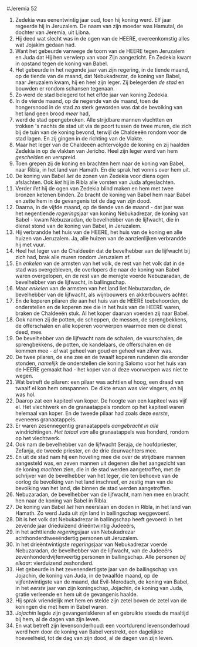 #Jeremia 52
1. Zedekia was eenentwintig jaar oud, toen hij koning werd. Elf jaar regeerde hij in Jeruzalem. De naam van zijn moeder was Hamutal, de dochter van Jeremia, uit Libna.
2. Hij deed wat slecht was in de ogen van de HEERE, overeenkomstig alles wat Jojakim gedaan had.
3. Want het gebeurde vanwege de toorn van de HEERE tegen Jeruzalem en Juda dat Hij hen verwierp van voor Zijn aangezicht. En Zedekia kwam in opstand tegen de koning van Babel.
4. Het gebeurde in het negende jaar van zijn regering, in de tiende maand, op de tiende van de maand, dat Nebukadrezar, de koning van Babel, naar Jeruzalem kwam, hij en heel zijn leger. Zij belegerden *de stad* en bouwden er rondom schansen tegenaan.
5. Zo werd de stad belegerd tot het elfde jaar van koning Zedekia.
6. In de vierde maand, op de negende van de maand, toen de hongersnood in de stad *zo* sterk geworden was dat de bevolking van het land geen brood *meer* had,
7. werd de stad opengebroken. Alle strijdbare mannen vluchtten en trokken 's nachts de stad uit via de poort tussen de twee muren, die zich bij de tuin van de koning bevond, terwijl de Chaldeeën rondom voor de stad lagen. En zij gingen in de richting van de Vlakte.
8. Maar het leger van de Chaldeeën achtervolgde de koning en zij haalden Zedekia in op de vlakten van Jericho. Heel zijn leger werd van hem *gescheiden* en verspreid.
9. Toen grepen zij de koning en brachten hem naar de koning van Babel, naar Ribla, in het land van Hamath. En die sprak het vonnis over hem uit.
10. De koning van Babel *liet* de zonen van Zedekia voor diens ogen afslachten. Ook *liet* hij in Ribla alle vorsten van Juda afgeslachten.
11. Verder *liet* hij de ogen van Zedekia blind maken en hem met twee bronzen ketenen binden. Zo bracht de koning van Babel hem naar Babel en zette hem in de gevangenis tot de dag van zijn dood.
12. Daarna, in de vijfde maand, op de tiende van de maand - dat jaar was het negentiende *regerings*jaar van koning Nebukadrezar, de koning van Babel - kwam Nebuzaradan, de bevelhebber van de lijfwacht, die in dienst stond van de koning van Babel, in Jeruzalem.
13. Hij verbrandde het huis van de HEERE, het huis van de koning en alle huizen van Jeruzalem. Ja, alle huizen van de aanzienlijken verbrandde hij met vuur.
14. Heel het leger van de Chaldeeën dat de bevelhebber van de lijfwacht bij zich had, brak alle muren rondom Jeruzalem af.
15. En *enkelen* van de armsten van het volk, de rest van het volk dat in de stad was overgebleven, de overlopers die naar de koning van Babel waren overgelopen, en de rest van de menigte voerde Nebuzaradan, de bevelhebber van de lijfwacht, in ballingschap.
16. Maar *enkelen* van de armsten van het land liet Nebuzaradan, de bevelhebber van de lijfwacht, als wijnbouwers en akkerbouwers achter.
17. En de koperen pilaren die aan het huis van de HEERE toebehoorden, de onderstellen en de koperen zee die in het huis van de HEERE waren, braken de Chaldeeën stuk. Al het koper daarvan voerden zij naar Babel.
18. Ook namen zij de potten, de scheppen, de messen, de sprengbekkens, de offerschalen en alle koperen voorwerpen waarmee men de dienst deed, mee.
19. De bevelhebber van de lijfwacht nam de schalen, de vuurschalen, de sprengbekkens, de potten, de kandelaars, de offerschalen en de kommen mee - *al* wat geheel van goud en geheel van zilver was.
20. De twee pilaren, de ene zee en de twaalf koperen runderen die eronder stonden, *namelijk* de onderstellen die koning Salomo voor het huis van de HEERE gemaakt had - het koper van al deze voorwerpen was niet te wegen.
21. Wat betreft de pilaren: een pilaar was achttien el hoog, een draad van twaalf el kon hem omspannen. De dikte ervan was vier vingers, *en* hij was hol.
22. Daarop zat een kapiteel van koper. De hoogte van een kapiteel was vijf el. Het vlechtwerk en de granaatappels rondom op het kapiteel waren helemaal van koper. En de tweede pilaar had zoals deze *eerste*, eveneens granaatappels.
23. Er waren zesennegentig granaatappels *aangebracht in alle* windrichtingen. *Het totaal van* alle granaatappels was honderd, rondom op het vlechtwerk.
24. Ook nam de bevelhebber van de lijfwacht Seraja, de hoofdpriester, Zefanja, de tweede priester, en de drie deurwachters mee.
25. En uit de stad nam hij een hoveling mee die over de strijdbare mannen aangesteld was, en zeven mannen uit degenen die het aangezicht van de koning *mochten* zien, die in de stad werden aangetroffen, met de schrijver van de bevelhebber van het leger, die ten behoeve van de oorlog de bevolking van het land inschreef, en zestig man van de bevolking van het land, die binnen de stad werden aangetroffen.
26. Nebuzaradan, de bevelhebber van de lijfwacht, nam hen mee en bracht hen naar de koning van Babel in Ribla.
27. De koning van Babel *liet* hen neerslaan en doden in Ribla, in het land van Hamath. Zo werd Juda uit zijn land in ballingschap weggevoerd.
28. Dit is het volk dat Nebukadrezar in ballingschap heeft gevoerd: in het zevende jaar drieduizend drieëntwintig Judeeërs,
29. in het achttiende *regerings*jaar van Nebukadrezar achthonderdtweeëndertig personen uit Jeruzalem.
30. In het drieëntwintigste *regerings*jaar van Nebukadrezar voerde Nebuzaradan, de bevelhebber van de lijfwacht, van de Judeeërs zevenhonderdvijfenveertig personen in ballingschap. Alle personen *bij elkaar*: vierduizend zeshonderd.
31. Het gebeurde in het zevenendertigste jaar van de ballingschap van Jojachin, de koning van Juda, in de twaalfde maand, op de vijfentwintigste van de maand, dat Evil-Merodach, de koning van Babel, in het *eerste* jaar van zijn koningschap, Jojachin, de koning van Juda, gratie verleende en hem uit de gevangenis haalde.
32. Hij sprak vriendelijk met hem en stelde zijn zetel boven de zetel van de koningen die met hem in Babel waren.
33. *Jojachin* legde zijn gevangeniskleren af en gebruikte steeds de maaltijd bij hem, al de dagen van zijn leven.
34. En wat betreft zijn levensonderhoud: een voortdurend levensonderhoud werd hem door de koning van Babel verstrekt, een dagelijkse hoeveelheid, tot de dag van zijn dood, al de dagen van zijn leven.

